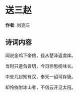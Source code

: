 # 送三赵

**作者**: 刘克庄

## 诗词内容

闻说金鸡下帝傍，径从楚泽返虞庠。

当时只道刍言切，今日徐思榄味长。

中垒几封知有汉，奉天一诏可存唐。

却怜依附冰山者，不信云开见太阳。

